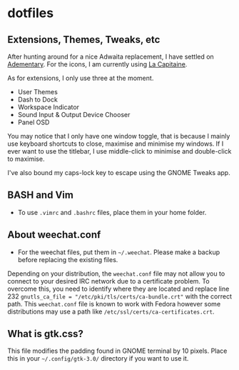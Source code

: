 # dotfiles

## Extensions, Themes, Tweaks, etc

After hunting around for a nice Adwaita replacement, I have settled on [Adementary](https://github.com/hrdwrrsk/adementary-theme). For the icons, I am currently using [La Capitaine](https://github.com/keeferrourke/la-capitaine-icon-theme).

As for extensions, I only use three at the moment.

* User Themes
* Dash to Dock
* Workspace Indicator
* Sound Input & Output Device Chooser
* Panel OSD

You may notice that I only have one window toggle, that is because I mainly use keyboard shortcuts to close, maximise and minimise my windows. If I ever want to use the titlebar, I use middle-click to minimise and double-click to maximise.

I've also bound my caps-lock key to escape using the GNOME Tweaks app.

## BASH and Vim

* To use `.vimrc` and `.bashrc` files, place them in your home folder.

## About weechat.conf

* For the weechat files, put them in `~/.weechat`. Please make a backup before replacing the existing files.

Depending on your distribution, the `weechat.conf` file may not allow you to connect to your desired IRC network due to a certificate problem. To overcome this, you need to identify where they are located and replace line 232 `gnutls_ca_file = "/etc/pki/tls/certs/ca-bundle.crt"` with the correct path. This `weechat.conf` file is known to work with Fedora however some distributions may use a path like `/etc/ssl/certs/ca-certificates.crt`.

## What is gtk.css?

This file modifies the padding found in GNOME terminal by 10 pixels. Place this in your `~/.config/gtk-3.0/` directory if you want to use it.
